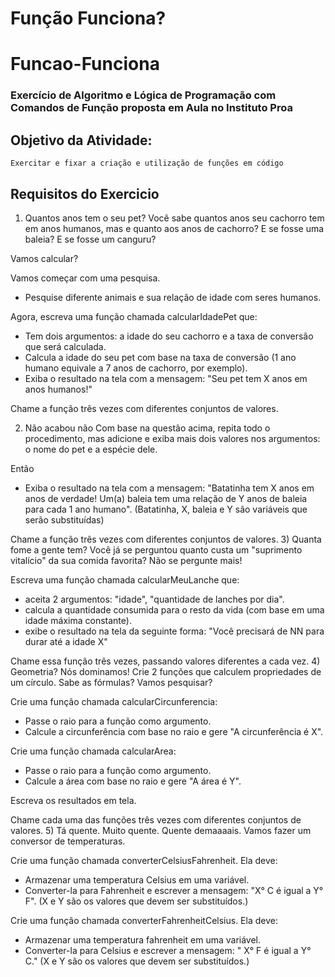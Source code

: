 # Função Funciona?

# Funcao-Funciona
### Exercício de Algoritmo e Lógica de Programação com Comandos de Função proposta em Aula no Instituto Proa
## Objetivo da Atividade:
    Exercitar e fixar a criação e utilização de funções em código

## Requisitos do Exercicio

1) Quantos anos tem o seu pet?
Você sabe quantos anos seu cachorro tem em anos humanos, mas e quanto aos anos de cachorro? 
E se fosse uma baleia? 
E se fosse um canguru? 

Vamos calcular?

Vamos começar com uma pesquisa. 
- Pesquise diferente animais e sua relação de idade com seres humanos. 

Agora, escreva uma função chamada calcularIdadePet que:
- Tem dois argumentos: a idade do seu cachorro e a taxa de conversão que será calculada.
- Calcula a idade do seu pet com base na taxa de conversão (1 ano humano equivale a 7 anos de cachorro, por exemplo).
- Exiba o resultado na tela com a mensagem: "Seu pet tem X anos em anos humanos!"

Chame a função três vezes com diferentes conjuntos de valores.

2) Não acabou não
Com base na questão acima, repita todo o procedimento, mas adicione e exiba mais dois valores nos argumentos: o nome do pet e a espécie dele. 

Então
- Exiba o resultado na tela com a mensagem: "Batatinha tem X anos em anos de verdade! Um(a) baleia tem uma relação de Y anos de baleia para cada 1 ano humano". (Batatinha, X, baleia e Y são variáveis que serão substituídas)

Chame a função três vezes com diferentes conjuntos de valores.
3) Quanta fome a gente tem?
Você já se perguntou quanto custa um "suprimento vitalício" da sua comida favorita? 
Não se pergunte mais!

Escreva uma função chamada calcularMeuLanche que:
- aceita 2 argumentos: "idade", "quantidade de lanches por dia".
- calcula a quantidade consumida para o resto da vida (com base em uma idade máxima constante).
- exibe o resultado na tela da seguinte forma: "Você precisará de NN para durar até a idade X"

Chame essa função três vezes, passando valores diferentes a cada vez.
4) Geometria? Nós dominamos!
Crie 2 funções que calculem propriedades de um círculo. 
Sabe as fórmulas? Vamos pesquisar? 

Crie uma função chamada calcularCircunferencia:
- Passe o raio para a função como argumento.
- Calcule a circunferência com base no raio e gere "A circunferência é X".

Crie uma função chamada calcularArea:
- Passe o raio para a função como argumento.
- Calcule a área com base no raio e gere "A área é Y".

Escreva os resultados em tela. 

Chame cada uma  das funções três vezes com diferentes conjuntos de valores.
5) Tá quente. Muito quente. Quente demaaaais.
Vamos fazer um conversor de temperaturas.

Crie uma função chamada converterCelsiusFahrenheit. 
Ela deve:
- Armazenar uma temperatura Celsius em uma variável.
- Converter-la para  Fahrenheit e escrever a mensagem: "X° C é igual a Y° F". (X e Y são os valores que devem ser substituídos.) 

Crie uma função chamada converterFahrenheitCelsius. 
Ela deve: 
- Armazenar uma temperatura fahrenheit em uma variável.
- Converter-la para Celsius e escrever a mensagem:  " X° F é igual a Y° C." (X e Y são os valores que devem ser substituídos.) 

